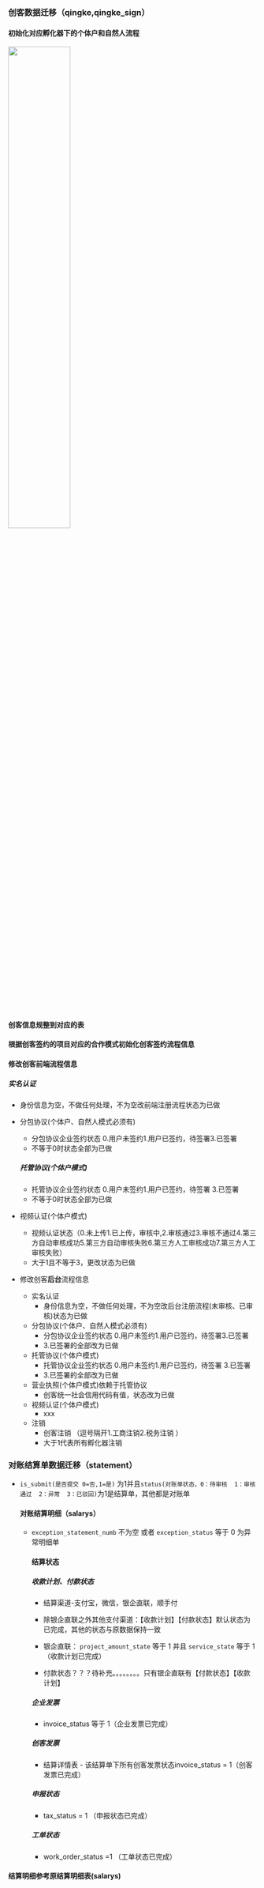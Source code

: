 ### 创客数据迁移（qingke,qingke_sign）

#### 初始化对应**孵化器**下的个体户和自然人流程

<img src="http://qiniuyun.whitenip.site/image/work/%E5%88%9B%E5%AE%A2%E6%B3%A8%E5%86%8C%E6%B5%81%E7%A8%8B.png" style="width:50%">

#### 创客信息规整到对应的表

#### 根据创客签约的项目对应的合作模式**初始化**创客签约流程信息

#### 修改创客**前端**流程信息

##### 	实名认证

* 身份信息为空，不做任何处理，不为空改前端注册流程状态为已做

* 分包协议(个体户、自然人模式必须有)

  * 分包协议企业签约状态 0.用户未签约1.用户已签约，待签署3.已签署
  * 不等于0时状态全部为已做

  ##### 托管协议(个体户模式)

  * 托管协议企业签约状态 0.用户未签约1.用户已签约，待签署 3.已签署
  * 不等于0时状态全部为已做

* 视频认证(个体户模式)

  *  视频认证状态（0.未上传1.已上传，审核中,2.审核通过3.审核不通过4.第三方自动审核成功5.第三方自动审核失败6.第三方人工审核成功7.第三方人工审核失败）
  * 大于1且不等于3，更改状态为已做

* 修改创客**后台**流程信息
  * 实名认证
    * 身份信息为空，不做任何处理，不为空改后台注册流程(未审核、已审核)状态为已做
  * 分包协议(个体户、自然人模式必须有)
    * 分包协议企业签约状态 0.用户未签约1.用户已签约，待签署3.已签署
    * 3.已签署的全部改为已做
  * 托管协议(个体户模式)
    * 托管协议企业签约状态 0.用户未签约1.用户已签约，待签署 3.已签署
    * 3.已签署的全部改为已做
  * 营业执照(个体户模式)依赖于托管协议
    * 创客统一社会信用代码有值，状态改为已做
  * 视频认证(个体户模式)
    * xxx
  * 注销
    * 创客注销 （逗号隔开1.工商注销2.税务注销 ）
    * 大于1代表所有孵化器注销

### 对账结算单数据迁移（statement）

* `is_submit(是否提交 0=否,1=是)` 为1并且`status(对账单状态，0：待审核  1：审核通过  2：异常  3：已驳回)`为1是结算单，其他都是对账单

  #### 对账结算明细（salarys）

  * `exception_statement_numb` 不为空 或者   `exception_status`  等于 0 为异常明细单

    #### 结算状态

    ##### 收款计划、付款状态

    * 结算渠道-支付宝，微信，银企直联，顺手付
    * 除银企直联之外其他支付渠道：【收款计划】【付款状态】默认状态为已完成，其他的状态与原数据保持一致

    * 银企直联： `project_amount_state`  等于 1 并且 `service_state` 等于 1 （收款计划已完成）
    * 付款状态？？？待补充。。。。。。。。只有银企直联有【付款状态】【收款计划】

    ##### 企业发票

    * invoice_status 等于 1（企业发票已完成）

    ##### 创客发票

    * 结算详情表 - 该结算单下所有创客发票状态invoice_status = 1（创客发票已完成）

    ##### 申报状态

    * tax_status = 1 （申报状态已完成）

    ##### 工单状态

    * work_order_status =1 （工单状态已完成）

#### 结算明细参考原结算明细表(salarys)



